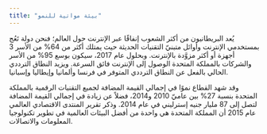 ```yaml
---
title: "بيئة مواتية للنمو"
---
```

يُعد البريطانيون من أكثر الشعوب إنفاقًا عبر الإنترنت حول العالم؛ فنحن دولة تَعُج بمستخدمي الإنترنت وأوائل متبنيّ التقنيات الحديثة حيث يمتلك أكثر من 64% من الأسر 3 أجهزة أو أكثر مزوَّدة بالإنترنت. وبحلول عام 2017، سيكون بوسع 95% من الأسر والشركات بالمملكة المتحدة الوصول إلى الإنترنت فائق السرعة. ويزيد النطاق الترددي الحالي بالفعل عن النطاق الترددي المتوفر في فرنسا وألمانيا وإيطاليا وإسبانيا.

وقد شهد القطاع نموًا في إجمالي القيمة المضافة لجميع التقنيات الرقمية بالمملكة المتحدة بنسبة 27% بين عاميّ 2010 و2014، فضلاً عن زيادة في إجمالي القيمة المضافة لتصل إلى 87 مليار جنيه إسترليني في عام 2014.
وذكر تقرير المنتدى الاقتصادي العالمي عام 2015 أن المملكة المتحدة هي واحدة من أفضل البيئات العالمية في تطوير تكنولوجيا المعلومات والاتصالات.
